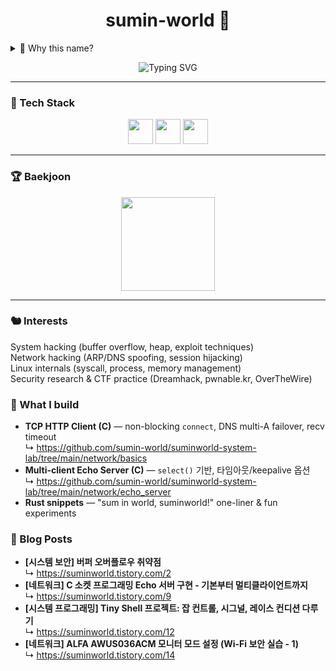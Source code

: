 <h1 align="center">sumin-world 🦀</h1>
<details>
<summary>🤔 Why this name?</summary>
```rust
use std::ops::BitOr; struct S(&'static str); impl BitOr for S{type Output=String; fn bitor(self,rhs:Self)->Self::Output{format!("{} in {}!",self.0,rhs.0)}} fn main(){println!("{}",S("sum")|S("world"));}
```
*Sometimes the answer is in the code itself* ✨
</details>
<p align="center">
  <img src="https://readme-typing-svg.demolab.com?font=Share+Tech+Mono&weight=700&size=24&pause=1200&color=00F5FF&center=true&vCenter=true&width=650&lines=C+%26+Rust+System+Programming;Linux+Kernel+%26+Security+Research" alt="Typing SVG" />
</p>

---

### 🔧 Tech Stack
<p align="center">
  <img src="https://cdn.jsdelivr.net/gh/devicons/devicon/icons/c/c-original.svg" width="40" height="40"/>
  <img src="https://cdn.jsdelivr.net/gh/devicons/devicon/icons/rust/rust-original.svg" width="40" height="40"/>
  <img src="https://cdn.jsdelivr.net/gh/devicons/devicon/icons/linux/linux-original.svg" width="40" height="40"/>
</p>

---

### 🏆 Baekjoon
<p align="center">
  <a href="https://solved.ac/bettermonde/">
    <img src="http://mazassumnida.wtf/api/v2/generate_badge?boj=bettermonde" height="150"/>
  </a>
</p>

---

### 🐿️ Interests
System hacking (buffer overflow, heap, exploit techniques)  
Network hacking (ARP/DNS spoofing, session hijacking)  
Linux internals (syscall, process, memory management)  
Security research & CTF practice (Dreamhack, pwnable.kr, OverTheWire)

### 🔧 What I build
- **TCP HTTP Client (C)** — non-blocking `connect`, DNS multi-A failover, recv timeout  
  ↳ https://github.com/sumin-world/suminworld-system-lab/tree/main/network/basics  
- **Multi-client Echo Server (C)** — `select()` 기반, 타임아웃/keepalive 옵션  
  ↳ https://github.com/sumin-world/suminworld-system-lab/tree/main/network/echo_server
- **Rust snippets** — "sum in world, suminworld!" one-liner & fun experiments

### 🪼 Blog Posts
- **[시스템 보안] 버퍼 오버플로우 취약점**  
  ↳ https://suminworld.tistory.com/2
- **[네트워크] C 소켓 프로그래밍 Echo 서버 구현 - 기본부터 멀티클라이언트까지**  
  ↳ https://suminworld.tistory.com/9
- **[시스템 프로그래밍] Tiny Shell 프로젝트: 잡 컨트롤, 시그널, 레이스 컨디션 다루기**  
  ↳ https://suminworld.tistory.com/12
- **[네트워크] ALFA AWUS036ACM 모니터 모드 설정 (Wi-Fi 보안 실습 - 1)**  
  ↳ https://suminworld.tistory.com/14

